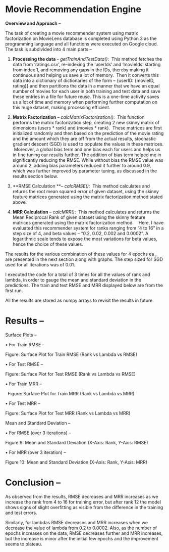 # Movie Recommendation Engine

**Overview and Approach** – 

The task of creating a movie recommender system using matrix factorization on MovieLens database is completed using Python 3 as the programming language and all functions were executed on Google cloud.  The task is subdivided into 4 main parts – 

1)	**Processing the data** - _getTrainAndTestData()_: 
This method fetches the data from ‘ratings.csv’, re-indexing the ‘userIds’ and ‘movieIds’ starting from index 1, and removing any gaps in the IDs, thereby making it continuous and helping us save a lot of memory.  Then it converts this data into a dictionary of dictionaries of the form – {userID: {movieID, rating}} and then partitions the data in a manner that we have an equal number of movies for each user in both training and test data and save these entries in a file for future reuse. This is a one-time activity saves us a lot of time and memory when performing further computation on this huge dataset, making processing efficient. 

2)	**Matrix Factorization** – _calcMatrixFactorization()_: 
This function performs the matrix factorization step, creating 2 new skinny matrix of dimensions (users * rank) and (movies * rank).  These matrices are first initialized randomly and then based on the prediction of the movie rating and the amount which they are off from the actual results, stochastic gradient descent (SGD) is used to populate the values in these matrices.  Moreover, a global bias term and one bias each for users and helps us in fine tuning our results further. The addition of bias term helped me in significantly reducing the RMSE. While without bias the RMSE value was around 2, adding bias parameters reduced it further to around 0.9, which was further improved by parameter tuning, as discussed in the results section below. 

3)	**RMSE Calculation **– _calcRMSE()_: 
This method calculates and returns the root mean squared error of given dataset, using the skinny feature matrices generated using the matrix factorization method stated above. 

4)	**MRR Calculation** – _calcMRR()_: 
This method calculates and returns the Mean Reciprocal Rank of given dataset using the skinny feature matrices generated using the matrix factorization method. 
  Here, I have evaluated this recommender system for ranks ranging from “4 to 16” in a step size of 4, and beta values – “0.2, 0.02, 0.002 and 0.0002”. A logarithmic scale tends to expose the most variations for beta values, hence the choice of these values.
 
The results for the various combination of these values for 4 epochs ea , are presented in the next section along with graphs. The step sized for SGD used for all iterations was of 0.01.

I executed the code for a total of 3 times for all the values of rank and lambda, in order to gauge the mean and standard deviation in the predictions. The train and test RMSE and MRR displayed below are from the first run.

All the results are stored as numpy arrays to revisit the results in future.
 
# Results – 

Surface Plots – 

•	For Train RMSE –  


Figure: Surface Plot for Train RMSE (Rank vs Lambda vs RMSE)



•	For Test RMSE – 



Figure: Surface Plot for Test RMSE (Rank vs Lambda vs RMSE) 

•	For Train MRR – 

  Figure: Surface Plot for Train MRR (Rank vs Lambda vs MRR)


•	For Test MRR – 



Figure: Surface Plot for Test MRR (Rank vs Lambda vs MRR)

Mean and Standard Deviation –

•	For RMSE (over 3 iterations) – 

Figure 9: Mean and Standard Deviation (X-Axis: Rank, Y-Axis: RMSE)

•	For MRR (over 3 iteration) –  

Figure 10: Mean and Standard Deviation (X-Axis: Rank, Y-Axis: MRR)

# **Conclusion** –

As observed from the results, RMSE decreases and MRR increases as we increase the rank from 4 to 16 for training error, but after rank 12 the model shows signs of slight overfitting as visible from the difference in the training and test errors. 

Similarly, for lambdas RMSE decreases and MRR increases when we decrease the value of lambda from 0.2 to 0.0002.
Also, as the number of epochs increases on the data, RMSE decreases further and MRR increases, but the increase is minor after the initial few epochs and the improvement seems to plateau.

